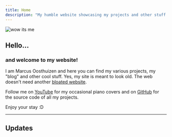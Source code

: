 ```yaml
---
title: Home
description: "My humble website showcasing my projects and other stuff!"
---
```

<img
  id="me"
  src="/images/me.jpg"
  alt="wow its me">

## Hello...

### and welcome to my website!

I am Marcus Oosthuizen and here you can find my various projects, my "blog" and other cool stuff. Yes, my site is meant to look old. The web doesn't need another [bloated website](https://www.youtube.com/watch?v=cvDyQUpaFf4).

Follow me on [YouTube](https://youtube.com/@marcusoosthuizen) for my occasional piano covers and on [GitHub](https://github.com/marcusoosthuizen) for the source code of all my projects.

Enjoy your stay :D

---

## Updates